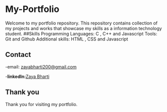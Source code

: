 # My-Portfolio
Welcome to my portfolio repository. This repository contains collection of my projects and works that showcase my skills as a information technology student.
##Skills
Programming Languages: C , C++ and Javascript
Tools: Git and Github
Additional skills: HTML , CSS and Javascript

## Contact
-email: zayabharti200@gmail.com

-**linkedIn:**[Zaya Bharti](https://www.linkedin.com/in/zaya-bharti-a65803235/)

## Thank you
Thank you for visiting my portfolio.

